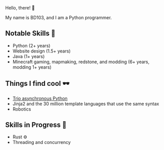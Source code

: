 Hello, there! 🫠

My name is BD103, and I am a Python programmer.

## Notable Skills 🥖

- Python (2+ years)
- Website design (1.5+ years)
- Java (1+ years)
- Minecraft gaming, mapmaking, redstone, and modding (6+ years, modding 1+ years)

## Things I find cool 🕶️

- [Trio asynchronous Python](https://github.com/python-trio/trio)
- Jinja2 and the 30 million template languages that use the same syntax
- Robotics

## Skills in Progress 🍋

- Rust ⚙️
- Threading and concurrency
